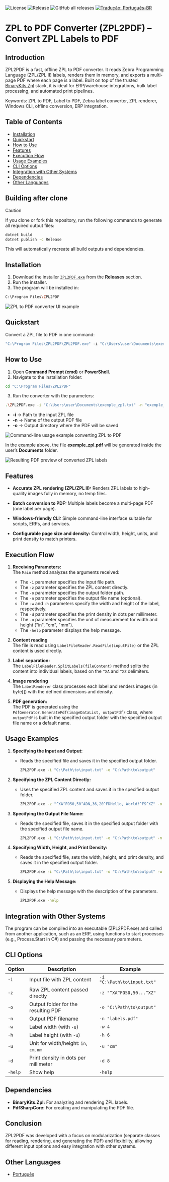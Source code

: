 ![License](https://img.shields.io/github/license/brunoleocam/ZPL2PDF)
![Release](https://img.shields.io/github/v/release/brunoleocam/ZPL2PDF)
![GitHub all releases](https://img.shields.io/github/downloads/brunoleocam/ZPL2PDF/total)
[![Tradução: Português-BR](https://img.shields.io/badge/Tradução-Português--BR-green.svg)](https://github.com/brunoleocam/ZPL2PDF/blob/main/docs/README.pt.md)

# ZPL to PDF Converter (ZPL2PDF) – Convert ZPL Labels to PDF

## Introduction

ZPL2PDF is a fast, offline ZPL to PDF converter. It reads Zebra Programming Language (ZPL/ZPL II) labels, renders them in memory, and exports a multi-page PDF where each page is a label. Built on top of the trusted [BinaryKits.Zpl](https://github.com/BinaryKits/BinaryKits.Zpl) stack, it is ideal for ERP/warehouse integrations, bulk label processing, and automated print pipelines.

Keywords: ZPL to PDF, Label to PDF, Zebra label converter, ZPL renderer, Windows CLI, offline conversion, ERP integration.

## Table of Contents

- [Installation](#installation)
- [Quickstart](#quickstart)
- [How to Use](#how-to-use)
- [Features](#features)
- [Execution Flow](#execution-flow)
- [Usage Examples](#usage-examples)
- [CLI Options](#cli-options)
- [Integration with Other Systems](#integration-with-other-systems)
- [Dependencies](#dependencies)
- [Other Languages](#other-languages)

## Building after clone

> [!CAUTION]
> If you clone or fork this repository, run the following commands to generate all required output files:
> 
> ```sh
> dotnet build
> dotnet publish -c Release
> ```
>
> This will automatically recreate all build outputs and dependencies.

## Installation

1. Download the installer [`ZPL2PDF.exe`](https://github.com/brunoleocam/ZPL2PDF/releases) from the **Releases** section.
2. Run the installer.
3. The program will be installed in:

```sh
C:\Program Files\ZPL2PDF
```

![ZPL to PDF converter UI example](Image/example_1.png)

## Quickstart

Convert a ZPL file to PDF in one command:

```powershell
"C:\Program Files\ZPL2PDF\ZPL2PDF.exe" -i "C:\Users\user\Documents\exemple_zpl.txt" -o "C:\Users\user\Documents" -n "exemple_zpl.pdf"
```

## How to Use

1. Open **Command Prompt (cmd)** or **PowerShell**.  
2. Navigate to the installation folder:

```sh
cd "C:\Program Files\ZPL2PDF"
```

3. Run the converter with the parameters:

```sh
.\ZPL2PDF.exe -i "C:\Users\user\Documents\exemple_zpl.txt" -n "exemple_zpl.pdf" -o "C:\Users\user\Documents\"
```

-  **-i** → Path to the input ZPL file
-  **-n** → Name of the output PDF file
-  **-o** → Output directory where the PDF will be saved

![Command-line usage example converting ZPL to PDF](Image/example_2.png)

In the example above, the file **exemple_zpl.pdf** will be generated inside the user’s **Documents** folder.

![Resulting PDF preview of converted ZPL labels](Image/example_3.png)

## Features

- **Accurate ZPL rendering (ZPL/ZPL II):**
   Renders ZPL labels to high-quality images fully in memory, no temp files.

- **Batch conversion to PDF:**
   Multiple labels become a multi-page PDF (one label per page).

- **Windows-friendly CLI:**
   Simple command-line interface suitable for scripts, ERPs, and services.

- **Configurable page size and density:**
   Control width, height, units, and print density to match printers.

## Execution Flow

1. **Receiving Parameters:**  
   The `Main` method analyzes the arguments received:
   - The `-i` parameter specifies the input file path.
   - The `-z` parameter specifies the ZPL content directly.
   - The `-o` parameter specifies the output folder path.
   - The `-n` parameter specifies the output file name (optional).
   - The `-w` and `-h` parameters specify the width and height of the label, respectively.
   - The `-d` parameter specifies the print density in dots per millimeter.
   - The `-u` parameter specifies the unit of measurement for width and height ("in", "cm", "mm").
   - The `-help` parameter displays the help message.

2. **Content reading**  
   The file is read using `LabelFileReader.ReadFile(inputFile)` or the ZPL content is used directly.

3. **Label separation:**  
   The `LabelFileReader.SplitLabels(fileContent)` method splits the content into individual labels, based on the `^XA` and `^XZ` delimiters.

4. **Image rendering**  
   The `LabelRenderer` class processes each label and renders images (in byte[]) with the defined dimensions and density.

5. **PDF generation:**  
   The PDF is generated using the `PdfGenerator.GeneratePdf(imageDataList, outputPdf)` class, where `outputPdf` is built in the specified output folder with the specified output file name or a default name.

## Usage Examples

1. **Specifying the Input and Output:** 

   - Reads the specified file and saves it in the specified output folder.

      ```sh
      ZPL2PDF.exe -i "C:\Path\to\input.txt" -o "C:\Path\to\output"
      ```

2. **Specifying the ZPL Content Directly:**

   - Uses the specified ZPL content and saves it in the specified output folder.

      ```sh
      ZPL2PDF.exe -z "^XA^FO50,50^ADN,36,20^FDHello, World!^FS^XZ" -o "C:\Path\to\output"
      ```

3. **Specifying the Output File Name:**

   - Reads the specified file, saves it in the specified output folder with the specified output file name.

      ```sh
      ZPL2PDF.exe -i "C:\Path\to\input.txt" -o "C:\Path\to\output" -n "output_filename.pdf"
      ```

4. **Specifying Width, Height, and Print Density:**

   - Reads the specified file, sets the width, height, and print density, and saves it in the specified output folder.

      ```sh
      ZPL2PDF.exe -i "C:\Path\to\input.txt" -o "C:\Path\to\output" -w 6 -h 12 -u "cm" -d 8
      ```

5. **Displaying the Help Message:**

   - Displays the help message with the description of the parameters.

      ```sh
      ZPL2PDF.exe -help
      ```

## Integration with Other Systems

The program can be compiled into an executable (ZPL2PDF.exe) and called from another application, such as an ERP, using functions to start processes (e.g., Process.Start in C#) and passing the necessary parameters.

## CLI Options

| Option | Description | Example |
|---|---|---|
| `-i` | Input file with ZPL content | `-i "C:\Path\to\input.txt"` |
| `-z` | Raw ZPL content passed directly | `-z "^XA^FO50,50...^XZ"` |
| `-o` | Output folder for the resulting PDF | `-o "C:\Path\to\output"` |
| `-n` | Output PDF filename | `-n "labels.pdf"` |
| `-w` | Label width (with `-u`) | `-w 4` |
| `-h` | Label height (with `-u`) | `-h 6` |
| `-u` | Unit for width/height: `in`, `cm`, `mm` | `-u "cm"` |
| `-d` | Print density in dots per millimeter | `-d 8` |
| `-help` | Show help | `-help` |

## Dependencies
   
   - **BinaryKits.Zpl:** For analyzing and rendering ZPL labels.
   - **PdfSharpCore:** For creating and manipulating the PDF file.

## Conclusion

ZPL2PDF was developed with a focus on modularization (separate classes for reading, rendering, and generating the PDF) and flexibility, allowing different input options and easy integration with other systems.

## Other Languages

- [Português](README.pt.md)
